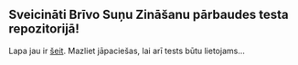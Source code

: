 ## Sveicināti Brīvo Suņu Zināšanu pārbaudes testa repozitorijā!

Lapa jau ir [šeit](https://in24.github.io/zinasanuParbaudesTests/). Mazliet jāpaciešas, lai arī tests būtu lietojams...
